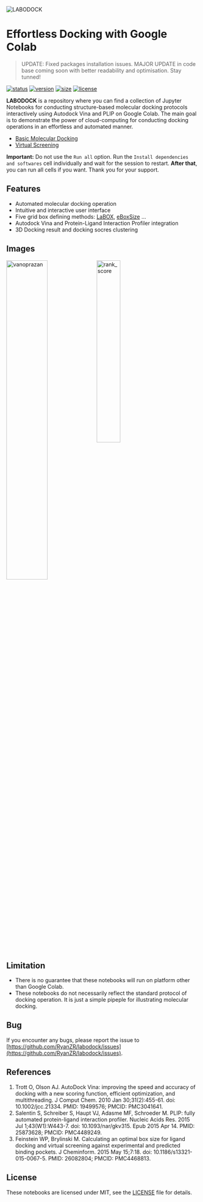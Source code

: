 ![LABODOCK](https://github.com/RyanZR/labodock/blob/main/res/labodock_banner.jpg)

# Effortless Docking with Google Colab
> UPDATE: Fixed packages installation issues. MAJOR UPDATE in code base coming soon with better readability and optimisation. Stay tunned!

[![status](https://img.shields.io/badge/status-pass-green)](https://github.com/RyanZR/labodock)
[![version](https://img.shields.io/badge/version-1.2.1-blue)](https://github.com/RyanZR/labodock/tree/main/notebooks)
[![size](https://img.shields.io/github/repo-size/RyanZR/labodock)](https://github.com/RyanZR/labodock)
[![license](https://img.shields.io/badge/license-MIT-informational)](https://github.com/RyanZR/labodock/blob/main/LICENSE)


**LABODOCK** is a repository where you can find a collection of Jupyter Notebooks for conducting structure-based molecular docking protocols interactively using Autodock Vina and PLIP on Google Colab. The main goal is to demonstrate the power of cloud-computing for conducting docking operations in an effortless and automated manner.

+ [Basic Molecular Docking](https://github.com/RyanZR/labodock/blob/main/notebooks/basic_molecular_docking.ipynb)
+ [Virtual Screening](https://github.com/RyanZR/labodock/blob/main/notebooks/virtual_screening.ipynb) 

**Important:** Do not use the `Run all` option. Run the `Install dependencies and softwares` cell individually and wait for the session to restart. **After that**, you can run all cells if you want. Thank you for your support. 


## Features
+ Automated molecular docking operation 
+ Intuitive and interactive user interface
+ Five grid box defining methods: [LaBOX](https://github.com/RyanZR/LaBOX), [eBoxSize](https://github.com/michal-brylinski/eboxsize) ...
+ Autodock Vina and Protein-Ligand Interaction Profiler integration
+ 3D Docking result and docking socres clustering


## Images
<div>
  <img align="top" src="https://github.com/RyanZR/labodock/blob/main/res/5YLU_vanoprazan_interaction.jpg" alt="vanoprazan" width="46.3%">
  <img align="top" src="https://github.com/RyanZR/labodock/blob/main/res/rank_score.jpg" alt="rank_score" width="35%">
</div>


## Limitation
+ There is no guarantee that these notebooks will run on platform other than Google Colab.
+ These notebooks do not necessarily reflect the standard protocol of docking operation. It is just a simple pipeple for illustrating molecular docking. 


## Bug
If you encounter any bugs, please report the issue to [https://github.com/RyanZR/labodock/issues](https://github.com/RyanZR/labodock/issues).


## References
1. Trott O, Olson AJ. AutoDock Vina: improving the speed and accuracy of docking with a new scoring function, efficient optimization, and multithreading. J Comput Chem. 2010 Jan 30;31(2):455-61. doi: 10.1002/jcc.21334. PMID: 19499576; PMCID: PMC3041641.
2. Salentin S, Schreiber S, Haupt VJ, Adasme MF, Schroeder M. PLIP: fully automated protein-ligand interaction profiler. Nucleic Acids Res. 2015 Jul 1;43(W1):W443-7. doi: 10.1093/nar/gkv315. Epub 2015 Apr 14. PMID: 25873628; PMCID: PMC4489249.
3. Feinstein WP, Brylinski M. Calculating an optimal box size for ligand docking and virtual screening against experimental and predicted binding pockets. J Cheminform. 2015 May 15;7:18. doi: 10.1186/s13321-015-0067-5. PMID: 26082804; PMCID: PMC4468813.


## License
These notebooks are licensed under MIT, see the [LICENSE](https://github.com/RyanZR/labodock/blob/main/LICENSE) file for details.
